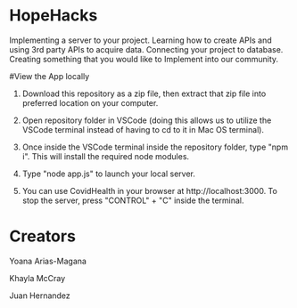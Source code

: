 # HopeHacks
Implementing a server to your project. Learning how to create APIs and using 3rd party APIs to acquire data. Connecting your project to database. Creating something that you would like to Implement into our community.


#View the App locally

1. Download this repository as a zip file, then extract that zip file into preferred location on your computer.

2. Open repository folder in VSCode (doing this allows us to utilize the VSCode terminal instead of having to cd to it in Mac OS terminal).
3. Once inside the VSCode terminal inside the repository folder, type "npm i". This will install the required node modules.
4. Type "node app.js" to launch your local server.
5. You can use CovidHealth in your browser at http://localhost:3000. To stop the server, press "CONTROL" + "C" inside the terminal.


# Creators 

Yoana Arias-Magana

Khayla McCray

Juan Hernandez
